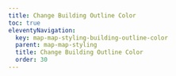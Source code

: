 ```yaml
---
title: Change Building Outline Color
toc: true
eleventyNavigation:
  key: map-map-styling-building-outline-color
  parent: map-map-styling
  title: Change Building Outline Color
  order: 30
---
```


